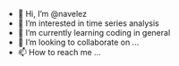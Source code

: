 - 👋 Hi, I’m @navelez
- 👀 I’m interested in time series analysis
- 🌱 I’m currently learning coding in general
- 💞️ I’m looking to collaborate on ...
- 📫 How to reach me ...

<!---
navelez/navelez is a ✨ special ✨ repository because its `README.md` (this file) appears on your GitHub profile.
You can click the Preview link to take a look at your changes.
--->
